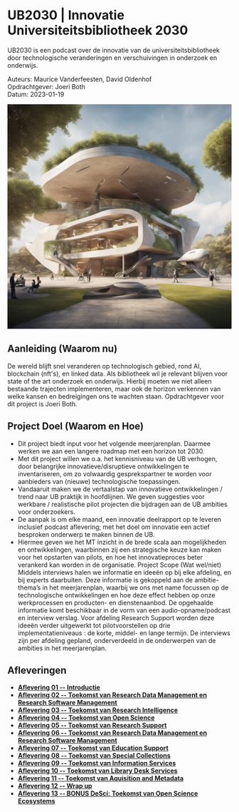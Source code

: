 # UB2030 | Innovatie Universiteitsbibliotheek 2030
UB2030 is een podcast over de innovatie van de universiteitsbibliotheek door technologische veranderingen en verschuivingen in onderzoek en onderwijs. 

Auteurs: Maurice Vanderfeesten, David Oldenhof \
Opdrachtgever: Joeri Both\
Datum: 2023-01-19

![Library shaped in eco style, with a landing pad for drones delivering books, with futuristic ev's passing by. Generated by https://beta.dreamstudio.ai/ ](ub2030-00-cover_image.png)

## Aanleiding (Waarom nu)
De wereld blijft snel veranderen op technologisch gebied, rond AI, blockchain (nft's), en linked data. Als bibliotheek wil je relevant blijven voor state of the art onderzoek en onderwijs. Hierbij moeten we niet alleen bestaande trajecten implementeren, maar ook de horizon verkennen van welke kansen en bedreigingen ons te wachten staan. Opdrachtgever voor dit project is Joeri Both.

## Project Doel (Waarom en Hoe)
-	Dit project biedt input voor het volgende meerjarenplan. Daarmee werken we aan een langere roadmap met een horizon tot 2030. 
-	Met dit project willen we o.a. het kennisniveau van de UB verhogen, door belangrijke innovatieve/disruptieve ontwikkelingen te inventariseren, om zo volwaardig gesprekspartner te worden voor aanbieders van (nieuwe) technologische toepassingen. 
-	Vandaaruit maken we de vertaalstap van innovatieve ontwikkelingen / trend naar UB praktijk in hoofdlijnen. We geven suggesties voor werkbare / realistische pilot projecten die bijdragen aan de UB ambities voor onderzoekers.
-	De aanpak is om elke maand, een innovatie deelrapport op te leveren inclusief podcast aflevering; met het doel om innovatie een actief besproken onderwerp te maken binnen de UB.
-	Hiermee geven we het MT inzicht in de brede scala aan mogelijkheden en ontwikkelingen, waarbinnen zij een strategische keuze kan maken voor het opstarten van pilots, en hoe het innovatieproces beter verankerd kan worden in de organisatie.
Project Scope (Wat wel/niet)
Middels interviews halen we informatie en ideeën op bij elke afdeling, en bij experts daarbuiten. Deze informatie is gekoppeld aan de ambitie-thema’s in het meerjarenplan, waarbij we ons met name focussen op de technologische ontwikkelingen en hoe deze effect hebben op onze werkprocessen en producten- en dienstenaanbod. De opgehaalde informatie komt beschikbaar in de vorm van een audio-opname/podcast en interview verslag.
Voor afdeling Research Support worden deze ideeën verder uitgewerkt tot pilotvoorstellen op drie implementatieniveaus : de korte, middel- en lange termijn. 
De interviews zijn per afdeling gepland, onderverdeeld in de onderwerpen van de ambities in het meerjarenplan. 


## Afleveringen

- [**Aflevering 01 -- Introductie**](./ub2030-01-introduction/)
- [**Aflevering 02 -- Toekomst van Research Data Management en Research Software Management**](./ub2030-02-rdm/ub2030-02-rdm-shownotes.md)
- [**Aflevering 03 -- Toekomst van Research Intelligence**](./ub2030-03-research_intelligence/ub2030-03-ri-shownotes.md)
- [**Aflevering 04 -- Toekomst van Open Science**](./ub2030-04-open_science/ub2030-04-os-shownotes.md)
- [**Aflevering 05 -- Toekomst van Research Support**](./ub2030-05-research_support/ub2030-05-rs-shownotes.md)
- [**Aflevering 06 -- Toekomst van Research Data Management en Research Software Management**](./ub2030-02-rdm/ub2030-02-rdm-shownotes.md)
- [**Aflevering 07 -- Toekomst van Education Support**](./ub2030-07-education_support/)
- [**Aflevering 08 -- Toekomst van Special Collections**](./ub2030-08-special_collections/)
- [**Aflevering 09 -- Toekomst van Information Services**](./ub2030-09-information_services/)
- [**Aflevering 10 -- Toekomst van Library Desk Services**](./ub2030-10-library_desk_services/)
- [**Aflevering 11 -- Toekomst van Aquisition and Metadata**](./ub2030-11-aquisition_and_metadata/)
- [**Aflevering 12 -- Wrap up**](./ub2030-12-wrap/)
- [**Aflevering 13 -- BONUS DeSci: Toekomst van Open Science Ecosystems**](./ub2030-bonus-01-desci/)